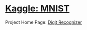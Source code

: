 
# [Kaggle: MNIST](/MNIST)

Project Home Page: [Digit Recognizer](https://www.kaggle.com/c/digit-recognizer)


